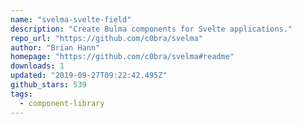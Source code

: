 ```yaml
---
name: "svelma-svelte-field"
description: "Create Bulma components for Svelte applications."
repo_url: "https://github.com/c0bra/svelma"
author: "Brian Hann"
homepage: "https://github.com/c0bra/svelma#readme"
downloads: 1
updated: "2019-09-27T09:22:42.495Z"
github_stars: 539
tags: 
  - component-library
---
```

